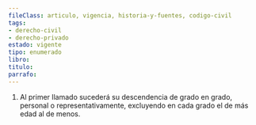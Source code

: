 ```yaml
---
fileClass: articulo, vigencia, historia-y-fuentes, codigo-civil
tags:
- derecho-civil
- derecho-privado
estado: vigente
tipo: enumerado
libro:
titulo:
parrafo:
---
```

1. Al primer llamado sucederá su descendencia de grado en grado, personal o representativamente, excluyendo en cada grado el de más edad al de menos.